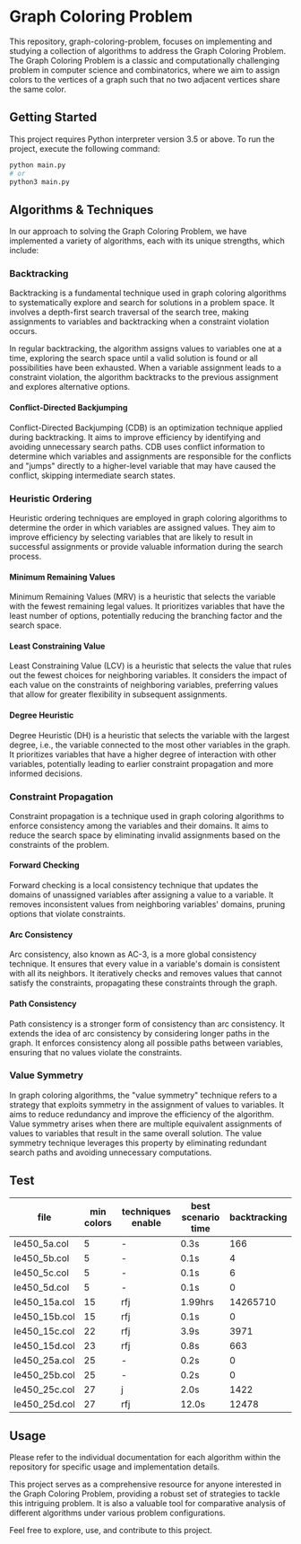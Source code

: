 # Graph Coloring Problem

This repository, graph-coloring-problem, focuses on implementing and studying a collection of algorithms to address the
Graph Coloring Problem. The Graph Coloring Problem is a classic and computationally challenging problem in computer
science and combinatorics, where we aim to assign colors to the vertices of a graph such that no two adjacent vertices
share the same color.

## Getting Started

This project requires Python interpreter version 3.5 or above.
To run the project, execute the following command:

```zsh
python main.py
# or
python3 main.py
```

## Algorithms & Techniques

In our approach to solving the Graph Coloring Problem, we have implemented a variety of algorithms, each with its unique
strengths, which include:

### Backtracking

Backtracking is a fundamental technique used in graph coloring algorithms to systematically 
explore and search for solutions in a problem space. It involves a depth-first search traversal
of the search tree, making assignments to variables and backtracking when a constraint violation
occurs.

In regular backtracking, the algorithm assigns values to variables one at a time, exploring the
search space until a valid solution is found or all possibilities have been exhausted. When a 
variable assignment leads to a constraint violation, the algorithm backtracks to the previous 
assignment and explores alternative options.

#### Conflict-Directed Backjumping

Conflict-Directed Backjumping (CDB) is an optimization technique applied during backtracking.
It aims to improve efficiency by identifying and avoiding unnecessary search paths. CDB uses 
conflict information to determine which variables and assignments are responsible for the 
conflicts and "jumps" directly to a higher-level variable that may have caused the conflict,
skipping intermediate search states.

### Heuristic Ordering

Heuristic ordering techniques are employed in graph coloring algorithms to determine the order
in which variables are assigned values. They aim to improve efficiency by selecting variables 
that are likely to result in successful assignments or provide valuable information during the 
search process.

#### Minimum Remaining Values

Minimum Remaining Values (MRV) is a heuristic that selects the variable with the fewest 
remaining legal values. It prioritizes variables that have the least number of options, 
potentially reducing the branching factor and the search space.

#### Least Constraining Value

Least Constraining Value (LCV) is a heuristic that selects the value that rules out the fewest
choices for neighboring variables. It considers the impact of each value on the constraints of
neighboring variables, preferring values that allow for greater flexibility in subsequent 
assignments.

#### Degree Heuristic

Degree Heuristic (DH) is a heuristic that selects the variable with the largest degree, i.e., 
the variable connected to the most other variables in the graph. It prioritizes variables that
have a higher degree of interaction with other variables, potentially leading to earlier 
constraint propagation and more informed decisions.

### Constraint Propagation

Constraint propagation is a technique used in graph coloring algorithms to enforce consistency
among the variables and their domains. It aims to reduce the search space by eliminating invalid
assignments based on the constraints of the problem.

#### Forward Checking

Forward checking is a local consistency technique that updates the domains of unassigned variables
after assigning a value to a variable. It removes inconsistent values from neighboring variables'
domains, pruning options that violate constraints.

#### Arc Consistency

Arc consistency, also known as AC-3, is a more global consistency technique. It ensures that 
every value in a variable's domain is consistent with all its neighbors. It iteratively checks 
and removes values that cannot satisfy the constraints, propagating these constraints through 
the graph.

#### Path Consistency

Path consistency is a stronger form of consistency than arc consistency. It extends the idea of
arc consistency by considering longer paths in the graph. It enforces consistency along all 
possible paths between variables, ensuring that no values violate the constraints.

### Value Symmetry

In graph coloring algorithms, the "value symmetry" technique refers to a strategy that exploits
symmetry in the assignment of values to variables. It aims to reduce redundancy and improve the
efficiency of the algorithm. Value symmetry arises when there are multiple equivalent assignments of values to variables 
that result in the same overall solution. The value symmetry technique leverages this property
by eliminating redundant search paths and avoiding unnecessary computations.

## Test

| file          | min colors | techniques enable | best scenario time | backtracking |
|---------------|------------|-------------------|--------------------|--------------|
| le450_5a.col  | 5          | -                 | 0.3s               | 166          |
| le450_5b.col  | 5          | -                 | 0.1s               | 4            |
| le450_5c.col  | 5          | -                 | 0.1s               | 6            |
| le450_5d.col  | 5          | -                 | 0.1s               | 0            |
| le450_15a.col | 15         | rfj               | 1.99hrs            | 14265710     |
| le450_15b.col | 15         | rfj               | 0.1s               | 0            |
| le450_15c.col | 22         | rfj               | 3.9s               | 3971         |
| le450_15d.col | 23         | rfj               | 0.8s               | 663          |
| le450_25a.col | 25         | -                 | 0.2s               | 0            |
| le450_25b.col | 25         | -                 | 0.2s               | 0            |
| le450_25c.col | 27         | j                 | 2.0s               | 1422         |
| le450_25d.col | 27         | rfj               | 12.0s              | 12478        |

## Usage

Please refer to the individual documentation for each algorithm within the repository for specific usage and
implementation details.

This project serves as a comprehensive resource for anyone interested in the Graph Coloring Problem, providing a robust
set of strategies to tackle this intriguing problem. It is also a valuable tool for comparative analysis of different
algorithms under various problem configurations.

Feel free to explore, use, and contribute to this project.
